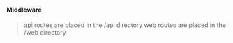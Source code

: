 #### Middleware

>api routes are placed in the /api directory
web routes are placed in the /web directory
